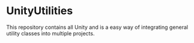 # UnityUtilities
This repository contains all Unity and is a easy way of integrating general utility classes into multiple projects.
